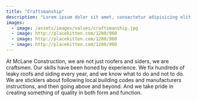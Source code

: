 ```yaml
---
title: "Craftsmanship"
description: "Lorem ipsum dolor sit amet, consectetur adipisicing elit, sed do eiusmod tempor incididunt ut labore et dolore magna aliqua. Ut enim ad minim veniam, quis nostrud exercitation ullamco laboris nisi ut aliquip ex ea commodo consequat. Duis aute irure dolor in reprehenderit in voluptate velit esse cillum dolore eu fugiat nulla pariatur. Excepteur sint occaecat cupidatat non proident, sunt in culpa qui officia deserunt mollit anim id est laborum."
images:
  - image: /assets/images/values/craftsmanship.jpg
  - image: http://placekitten.com/1280/960
  - image: http://placekitten.com/1280/960
  - image: http://placekitten.com/1280/960
---
```

At McLane Construction, we are not just roofers and siders, we are craftsmen.  Our skills have been honed by experience.  We fix hundreds of leaky roofs and siding every year, and we know what to do and not to do.  We are sticklers about following local building codes and manufacturers instructions, and then going above and beyond.  And we take pride in creating something of quality in both form and function.

